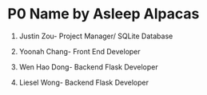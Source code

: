 # P0 Name by Asleep Alpacas

1. Justin Zou- Project Manager/ SQLite Database

1. Yoonah Chang- Front End Developer

1. Wen Hao Dong- Backend Flask Developer

3. Liesel Wong- Backend Flask Developer


